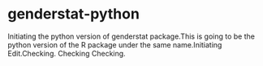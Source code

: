 # genderstat-python

Initiating the python version of genderstat package.This is going to be the
python version of the R package under the same name.Initiating Edit.Checking.
Checking Checking.  
